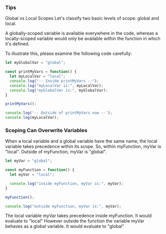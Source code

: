### Tips

Global vs Local Scopes
Let's classify two basic levels of scope: global and local.

A globally-scoped variable is available everywhere in the code, whereas a locally-scoped variable would only be available within the function in which it's defined.

To illustrate this, please examine the following code carefully:

```javascript
let myGlobalVar = "global";

const printMyVars = function() {
  let myLocalVar = "local";
  console.log("-- Inside printMyVars --");
  console.log("myLocalVar is:", myLocalVar);
  console.log("myGlobalVar is:", myGlobalVar);
}

printMyVars();

console.log('-- Outside of printMyVars now --');
console.log(myLocalVar);
```

### Scoping Can Overwrite Variables

When a local variable and a global variable have the same name, the local variable takes precedence within its scope. So, within myFunction, myVar is "local". Outside of myFunction, myVar is "global".

```javascript
let myVar = "global";

const myFunction = function() {
  let myVar = "local";

  console.log("inside myFunction, myVar is:", myVar); 
}

myFunction();

console.log("outside myFunction, myVar is:", myVar);  
```

The local variable myVar takes precedence inside myFunction. It would evaluate to "local"
However outside the function the variable myVar behaves as a global variable. It would evaluate to "global"